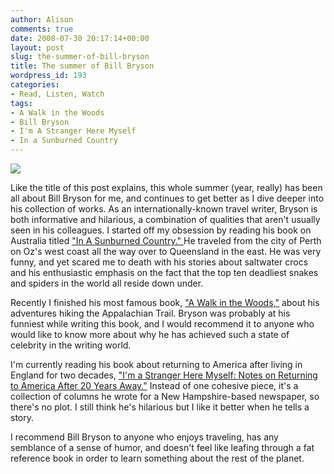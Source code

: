 ```yaml
---
author: Alison
comments: true
date: 2008-07-30 20:17:14+00:00
layout: post
slug: the-summer-of-bill-bryson
title: The summer of Bill Bryson
wordpress_id: 193
categories:
- Read, Listen, Watch
tags:
- A Walk in the Woods
- Bill Bryson
- I'm A Stranger Here Myself
- In a Sunburned Country
---
```


![](http://www.summerpierre.com/uploaded_images/Bill%20Bryson-759399.jpg)

Like the title of this post explains, this whole summer (year, really) has been all about Bill Bryson for me, and continues to get better as I dive deeper into his collection of works. As an internationally-known travel writer, Bryson is both informative and hilarious, a combination of qualities that aren't usually seen in his colleagues. I started off my obsession by reading his book on Australia titled ["In A Sunburned Country." ](http://nucat.lib.neu.edu/search~S13?/Xbryson%2C+bill&SORT=D/Xbryson%2C+bill&SORT=D&SUBKEY=bryson%2C%20bill/1%2C12%2C12%2CE/frameset&FF=Xbryson%2C+bill&SORT=D&5%2C5%2C)He traveled from the city of Perth on Oz's west coast all the way over to Queensland in the east. He was very funny, and yet scared me to death with his stories about saltwater crocs and his enthusiastic emphasis on the fact that the top ten deadliest snakes and spiders in the world all reside down under.

Recently I finished his most famous book, ["A Walk in the Woods,"](http://nucat.lib.neu.edu/search~S13?/Xbryson%2C+bill&SORT=D/Xbryson%2C+bill&SORT=D&SUBKEY=bryson%2C%20bill/1%2C12%2C12%2CE/frameset&FF=Xbryson%2C+bill&SORT=D&7%2C7%2C) about his adventures hiking the Appalachian Trail. Bryson was probably at his funniest while writing this book, and I would recommend it to anyone who would like to know more about why he has achieved such a state of celebrity in the writing world.

I'm currently reading his book about returning to America after living in England for two decades, ["I'm a Stranger Here Myself: Notes on Returning to America After 20 Years Away."](http://nucat.lib.neu.edu/search~S13?/aBryson,+Bill./abryson+bill/-3%2C-1%2C0%2CE/frameset&FF=abryson+bill&4%2C4%2C) Instead of one cohesive piece, it's a collection of columns he wrote for a New Hampshire-based newspaper, so there's no plot. I still think he's hilarious but I like it better when he tells a story.

I recommend Bill Bryson to anyone who enjoys traveling, has any semblance of a sense of humor, and doesn't feel like leafing through a fat reference book in order to learn something about the rest of the planet.
